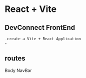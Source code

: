# React + Vite

## DevConnect FrontEnd
    -create a Vite + React Application
    -

## routes

Body
    NavBar




